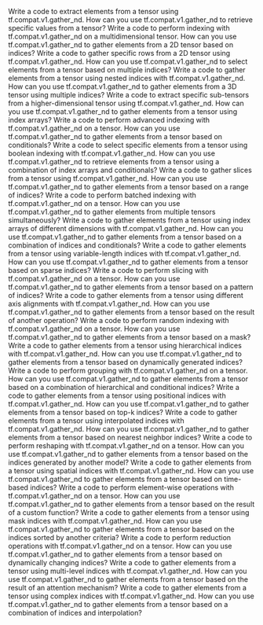 Write a code to extract elements from a tensor using tf.compat.v1.gather_nd.
How can you use tf.compat.v1.gather_nd to retrieve specific values from a tensor?
Write a code to perform indexing with tf.compat.v1.gather_nd on a multidimensional tensor.
How can you use tf.compat.v1.gather_nd to gather elements from a 2D tensor based on indices?
Write a code to gather specific rows from a 2D tensor using tf.compat.v1.gather_nd.
How can you use tf.compat.v1.gather_nd to select elements from a tensor based on multiple indices?
Write a code to gather elements from a tensor using nested indices with tf.compat.v1.gather_nd.
How can you use tf.compat.v1.gather_nd to gather elements from a 3D tensor using multiple indices?
Write a code to extract specific sub-tensors from a higher-dimensional tensor using tf.compat.v1.gather_nd.
How can you use tf.compat.v1.gather_nd to gather elements from a tensor using index arrays?
Write a code to perform advanced indexing with tf.compat.v1.gather_nd on a tensor.
How can you use tf.compat.v1.gather_nd to gather elements from a tensor based on conditionals?
Write a code to select specific elements from a tensor using boolean indexing with tf.compat.v1.gather_nd.
How can you use tf.compat.v1.gather_nd to retrieve elements from a tensor using a combination of index arrays and conditionals?
Write a code to gather slices from a tensor using tf.compat.v1.gather_nd.
How can you use tf.compat.v1.gather_nd to gather elements from a tensor based on a range of indices?
Write a code to perform batched indexing with tf.compat.v1.gather_nd on a tensor.
How can you use tf.compat.v1.gather_nd to gather elements from multiple tensors simultaneously?
Write a code to gather elements from a tensor using index arrays of different dimensions with tf.compat.v1.gather_nd.
How can you use tf.compat.v1.gather_nd to gather elements from a tensor based on a combination of indices and conditionals?
Write a code to gather elements from a tensor using variable-length indices with tf.compat.v1.gather_nd.
How can you use tf.compat.v1.gather_nd to gather elements from a tensor based on sparse indices?
Write a code to perform slicing with tf.compat.v1.gather_nd on a tensor.
How can you use tf.compat.v1.gather_nd to gather elements from a tensor based on a pattern of indices?
Write a code to gather elements from a tensor using different axis alignments with tf.compat.v1.gather_nd.
How can you use tf.compat.v1.gather_nd to gather elements from a tensor based on the result of another operation?
Write a code to perform random indexing with tf.compat.v1.gather_nd on a tensor.
How can you use tf.compat.v1.gather_nd to gather elements from a tensor based on a mask?
Write a code to gather elements from a tensor using hierarchical indices with tf.compat.v1.gather_nd.
How can you use tf.compat.v1.gather_nd to gather elements from a tensor based on dynamically generated indices?
Write a code to perform grouping with tf.compat.v1.gather_nd on a tensor.
How can you use tf.compat.v1.gather_nd to gather elements from a tensor based on a combination of hierarchical and conditional indices?
Write a code to gather elements from a tensor using positional indices with tf.compat.v1.gather_nd.
How can you use tf.compat.v1.gather_nd to gather elements from a tensor based on top-k indices?
Write a code to gather elements from a tensor using interpolated indices with tf.compat.v1.gather_nd.
How can you use tf.compat.v1.gather_nd to gather elements from a tensor based on nearest neighbor indices?
Write a code to perform reshaping with tf.compat.v1.gather_nd on a tensor.
How can you use tf.compat.v1.gather_nd to gather elements from a tensor based on the indices generated by another model?
Write a code to gather elements from a tensor using spatial indices with tf.compat.v1.gather_nd.
How can you use tf.compat.v1.gather_nd to gather elements from a tensor based on time-based indices?
Write a code to perform element-wise operations with tf.compat.v1.gather_nd on a tensor.
How can you use tf.compat.v1.gather_nd to gather elements from a tensor based on the result of a custom function?
Write a code to gather elements from a tensor using mask indices with tf.compat.v1.gather_nd.
How can you use tf.compat.v1.gather_nd to gather elements from a tensor based on the indices sorted by another criteria?
Write a code to perform reduction operations with tf.compat.v1.gather_nd on a tensor.
How can you use tf.compat.v1.gather_nd to gather elements from a tensor based on dynamically changing indices?
Write a code to gather elements from a tensor using multi-level indices with tf.compat.v1.gather_nd.
How can you use tf.compat.v1.gather_nd to gather elements from a tensor based on the result of an attention mechanism?
Write a code to gather elements from a tensor using complex indices with tf.compat.v1.gather_nd.
How can you use tf.compat.v1.gather_nd to gather elements from a tensor based on a combination of indices and interpolation?